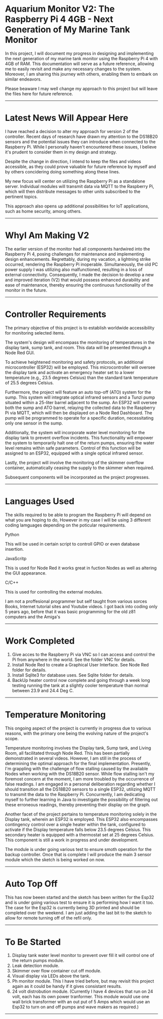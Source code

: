 #  Aquarium Monitor V2: The Raspberry Pi 4 4GB - Next Generation of My Marine Tank Monitor

In this project, I will document my progress in designing and implementing the next generation of my marine tank monitor using the Raspberry Pi 4 with 4GB of RAM. This documentation will serve as a future reference, allowing me to easily revisit and make any necessary changes to the system. Moreover, I am sharing this journey with others, enabling them to embark on similar endeavors.

Please beaware I may well change my approach to this project but will leave the files here for future reference.

 -----

 # Latest News Will Appear Here

I have reached a decision to alter my approach for version 2 of the controller. Recent days of research have drawn my attention to the DS18B20 sensors and the potential issues they can introduce when connected to the Raspberry Pi. While I personally haven't encountered these issues, I believe it's prudent to consider them in my design and strategy.

Despite the change in direction, I intend to keep the files and videos accessible, as they could prove valuable for future reference by myself and by others concidering doing something along these lines.

My new focus will center on utilizing the Raspberry Pi as a standalone server. Individual modules will transmit data via MQTT to the Raspberry Pi, which will then distribute messages to other units subscribed to the pertinent topics.

This approach also opens up additional possibilities for IoT applications, such as home security, among others.

 ------

 # WhyI Am Making V2

The earlier version of the monitor had all components hardwired into the Raspberry Pi 4, posing challenges for maintenance and implementing design enhancements. Regrettably, during my vacation, a lightning strike occurred, rendering the Raspberry Pi inoperable. Simultaneously, the old PC power supply I was utilizing also malfunctioned, resulting in a loss of external connectivity. Consequently, I made the decision to develop a new and improved iteration (V2) that would possess enhanced durability and ease of maintenance, thereby ensuring the continuous functionality of the monitor in the future.

 ------

 # Controller Requirements

The primary objective of this project is to establish worldwide accessibility for monitoring selected items.

The system's design will encompass the monitoring of temperatures in the display tank, sump tank, and room. This data will be presented through a Node Red GUI.

To achieve heightened monitoring and safety protocols, an additional microcontroller (ESP32) will be employed. This microcontroller will oversee the display tank and activate an emergency heater set to a lower temperature (e.g., 23.5 degrees Celsius) than the standard tank temperature of 25.5 degrees Celsius.

Furthermore, the project will feature an auto top-off (ATO) system for the sump. This system will integrate optical infrared sensors and a Tunzi pump situated within a 25-liter barrel adjacent to the sump. An ESP32 will oversee both the sump and ATO barrel, relaying the collected data to the Raspberry Pi via MQTT, which will then be displayed on a Node Red Dashboard. The pump will be programmed to operate for a specific duration, necessitating only one sensor in the sump.

Additionally, the system will incorporate water level monitoring for the display tank to prevent overflow incidents. This functionality will empower the system to temporarily halt one of the return pumps, ensuring the water level remains within safe parameters. Control of this function will be assigned to an ESP32, equipped with a single optical infrared sensor.

Lastly, the project will involve the monitoring of the skimmer overflow container, automatically ceasing the supply to the skimmer when required.

Subsequent components will be incorporated as the project progresses.

-----

# Languages Used 

 The skills required to be able to program the Raspberry Pi will depend on what you are hoping to do, However in my case I will be using 3 different coding lamguages depending on the poticular requirements.

 Python

 This will be used in certain script to controll GPIO or even database insertion.

 JavaScritp

 This is used for Node Red it works great in fuction Nodes as well as altering the GUI appearance.

 C/C++

 This is used for controlling the external modules.

 I am not a proffesional programmer but self taught from various sorces Books, Internet tutorial sites and Youtube videos. I got back into coding only 5 years ago, before that it was basic programming for the old z81 
 computers and the Amiga's

 ------
 
# Work Completed

   1. Give acces to the Raspberry Pi via VNC so I can access and control the Pi from anywhere in the world. See the folder VNC for details.
   2. Install Node Red to create a Graphical User Interface. See Node Red folder for details.
   3. Install Sqlite3 for database uses. See Sqlite folder for details.
   4. BackUp heater control now complete and going through a week long testing running the tank at a slightly cooler temperature than normal between 23.9 and 24.4 Deg C.

----

# Temperature Monitoring

This ongoing aspect of the project is currently in progress due to various reasons, with the primary one being the evolving nature of the project's scope.

Temperature monitoring involves the Display tank, Sump tank, and Living Room, all facilitated through Node Red. This has been partially demonstrated in several videos. However, I am still in the process of determining the optimal approach for the final implementation. Presently, I'm grappling with the challenge of flow stalling caused by the available Nodes when working with the DS18B20 sensor. While flow stalling isn't my foremost concern at the moment, I am more troubled by the occurrence of false readings. I am engaged in a personal deliberation regarding whether I should transition all the DS18B20 sensors to a single ESP32, utilizing MQTT to transmit the data to the Raspberry Pi. Concurrently, I am dedicating myself to further learning in Java to investigate the possibility of filtering out these erroneous readings, thereby preventing their display on the graph.

Another facet of the project pertains to temperature monitoring solely in the Display tank, wherein an ESP32 is employed. This ESP32 also encompasses contingency control over a single heater within the tank, configured to activate if the Display temperature falls below 23.5 degrees Celsius. This secondary heater is equipped with a thermostat set at 25 degrees Celsius. This component is still a work in progress and under development.

The module is under going various test to ensure smoth operation for the backup controller. Once that is complete I will produce the main 3 sensor module which the sketch is being worked on now.

----

# Auto Top Off

This has now beeen started and the sketch has been written for the Esp32 and is under going various test to ensure it is performing how I want it too. The case for the Esp32 is currently being 3D printed and should be completed over the weekend. I am just adding the last bit to the sketch to allow for remote turning off of the refil only.

----
# To Be Started

1. Display tank water level monitor to prevent over fill it will control one of the return pumps module.
2. Leak detection module.
3. Skimmer over flow container cut off module.
4. Visual display via LEDs above the tank.
5. Ph monitor module. This I have tried before, but may revisit this project again as it could be handy if it gives consistant results.
6. 24 volt distrobution module. (Currently I have 4 devices that run on 24 volt, each has its own power tranformer. This module would use one wall brick transformer with an out put of 5 Amps which would use an Esp32 to turn on and off pumps and wave makers as required.)
   
----




